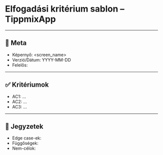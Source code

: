 # Elfogadási kritérium sablon – TippmixApp

---

## 🧭 Meta

* Képernyő: <screen_name>
* Verzió/Dátum: YYYY-MM-DD
* Felelős: <owner>

---

## ✅ Kritériumok

- AC1: ...
- AC2: ...
- AC3: ...

---

## 🔎 Jegyzetek

- Edge case-ek:
- Függőségek:
- Nem-célok:

